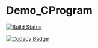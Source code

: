 # Demo_CProgram
[![Build Status](https://travis-ci.com/subha2019/Demo_CProgram.svg?branch=master)](https://travis-ci.com/subha2019/Demo_CProgram)

[![Codacy Badge](https://api.codacy.com/project/badge/Grade/7d81270f5cd94d81aa87b16a3323ee5a)](https://app.codacy.com/manual/subha2019/Demo_CProgram?utm_source=github.com&utm_medium=referral&utm_content=subha2019/Demo_CProgram&utm_campaign=Badge_Grade_Dashboard)
